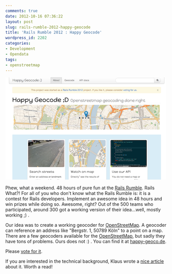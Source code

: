 ```yaml
---
comments: true
date: 2012-10-16 07:36:22
layout: post
slug: rails-rumble-2012-happy-geocode
title: 'Rails Rumble 2012 : Happy Geocode'
wordpress_id: 2202
categories:
- Development
- Opendata
tags:
- openstreetmap
---
```


[![](/images/2012-10-16-rails-rumble-2012-happy-geocode/Bildschirmfoto-2012-10-15-um-20.32.42.png)](http://happy-geoco.de)

Phew, what a weekend. 48 hours of pure fun at the [Rails Rumble](http://railsrumble.com/).
Rails What?! For all of you who don't know what the Rails Rumble is: it is a
contest for Rails developers. Implement an awesome idea in 48 hours and win
prizes while doing so. Awesome, right? Out of the 500 teams who participated,
around 300 got a working version of their idea...well, mostly working ;) .

Our idea was to create a working geocoder for
[OpenStreetMap](http://www.openstreetmap.org). A geocoder can reference an
address like "Bergstr. 1, 50789 Köln" to a point on a map. There are a few
geocoders available for the [OpenStreetMap](http://www.openstreetmap.org), but
sadly they have tons of problems. Ours does not :) . You can find it at
[happy-geoco.de](http://happy-geoco.de).

Please [vote for it](http://railsrumble.com/entries/210-happy-geocode).

If you are interested in the technical background, Klaus wrote a [nice article](http://klaustopher.github.com/blog/2012/10/15/how-to-start-your-own-geocoder-in-48-hours/)
about it. Worth a read!
